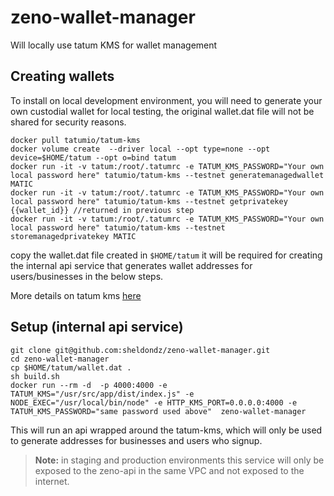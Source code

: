 
# zeno-wallet-manager
Will locally use tatum KMS for wallet management


## Creating wallets
To install on local development environment, you will need to generate your own custodial wallet for local testing, the original wallet.dat file will not be shared for security reasons.
```
docker pull tatumio/tatum-kms
docker volume create  --driver local --opt type=none --opt device=$HOME/tatum --opt o=bind tatum
docker run -it -v tatum:/root/.tatumrc -e TATUM_KMS_PASSWORD="Your own local password here" tatumio/tatum-kms --testnet generatemanagedwallet MATIC
docker run -it -v tatum:/root/.tatumrc -e TATUM_KMS_PASSWORD="Your own local password here" tatumio/tatum-kms --testnet getprivatekey {{wallet_id}} //returned in previous step
docker run -it -v tatum:/root/.tatumrc -e TATUM_KMS_PASSWORD="Your own local password here" tatumio/tatum-kms --testnet storemanagedprivatekey MATIC
```
copy the wallet.dat file created in ```$HOME/tatum``` it will be required for creating the internal api service that generates wallet addresses for users/businesses in the below steps.

More details on tatum kms [here](https://docs.tatum.io/tutorials/how-to-securely-store-private-keys#5.-store-the-private-key-to-your-wallet)

## Setup (internal api service)
```
git clone git@github.com:sheldondz/zeno-wallet-manager.git
cd zeno-wallet-manager
cp $HOME/tatum/wallet.dat .
sh build.sh
docker run --rm -d  -p 4000:4000 -e TATUM_KMS="/usr/src/app/dist/index.js" -e NODE_EXEC="/usr/local/bin/node" -e HTTP_KMS_PORT=0.0.0.0:4000 -e TATUM_KMS_PASSWORD="same password used above"  zeno-wallet-manager
```
This will run an api wrapped around the tatum-kms, which will only be used to generate addresses for businesses and users who signup. 
>**Note:**  in staging and production environments this service will only be exposed to the zeno-api in the same VPC and not exposed to the internet.

